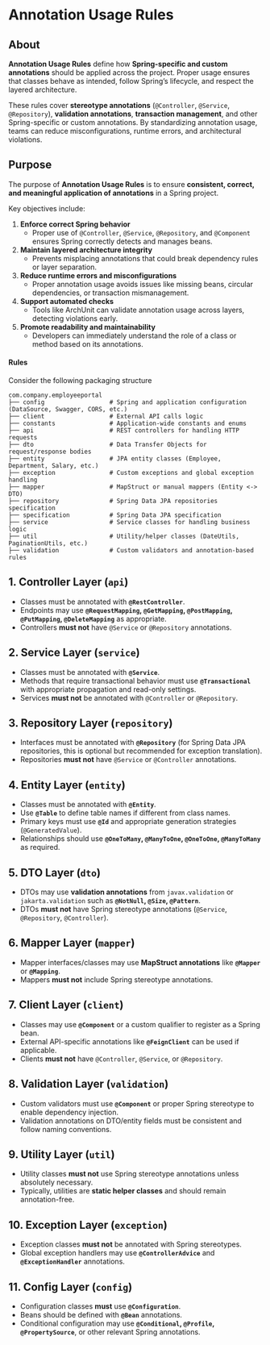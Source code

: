 # Annotation Usage Rules

## About

**Annotation Usage Rules** define how **Spring-specific and custom annotations** should be applied across the project. Proper usage ensures that classes behave as intended, follow Spring’s lifecycle, and respect the layered architecture.

These rules cover **stereotype annotations** (`@Controller`, `@Service`, `@Repository`), **validation annotations**, **transaction management**, and other Spring-specific or custom annotations. By standardizing annotation usage, teams can reduce misconfigurations, runtime errors, and architectural violations.

## Purpose

The purpose of **Annotation Usage Rules** is to ensure **consistent, correct, and meaningful application of annotations** in a Spring project.

Key objectives include:

1. **Enforce correct Spring behavior**
   * Proper use of `@Controller`, `@Service`, `@Repository`, and `@Component` ensures Spring correctly detects and manages beans.
2. **Maintain layered architecture integrity**
   * Prevents misplacing annotations that could break dependency rules or layer separation.
3. **Reduce runtime errors and misconfigurations**
   * Proper annotation usage avoids issues like missing beans, circular dependencies, or transaction mismanagement.
4. **Support automated checks**
   * Tools like ArchUnit can validate annotation usage across layers, detecting violations early.
5. **Promote readability and maintainability**
   * Developers can immediately understand the role of a class or method based on its annotations.

#### Rules

Consider the following packaging structure

```
com.company.employeeportal
├── config                  # Spring and application configuration (DataSource, Swagger, CORS, etc.)
├── client                  # External API calls logic
├── constants               # Application-wide constants and enums
├── api                     # REST controllers for handling HTTP requests
├── dto                     # Data Transfer Objects for request/response bodies
├── entity                  # JPA entity classes (Employee, Department, Salary, etc.)
├── exception               # Custom exceptions and global exception handling
├── mapper                  # MapStruct or manual mappers (Entity <-> DTO)
├── repository              # Spring Data JPA repositories specification
├── specification           # Spring Data JPA specification 
├── service                 # Service classes for handling business logic
├── util                    # Utility/helper classes (DateUtils, PaginationUtils, etc.)
├── validation              # Custom validators and annotation-based rules
```

## **1. Controller Layer (`api`)**

* Classes must be annotated with **`@RestController`**.
* Endpoints may use **`@RequestMapping`, `@GetMapping`, `@PostMapping`, `@PutMapping`, `@DeleteMapping`** as appropriate.
* Controllers **must not** have `@Service` or `@Repository` annotations.

## **2. Service Layer (`service`)**

* Classes must be annotated with **`@Service`**.
* Methods that require transactional behavior must use **`@Transactional`** with appropriate propagation and read-only settings.
* Services **must not** be annotated with `@Controller` or `@Repository`.

## **3. Repository Layer (`repository`)**

* Interfaces must be annotated with **`@Repository`** (for Spring Data JPA repositories, this is optional but recommended for exception translation).
* Repositories **must not** have `@Service` or `@Controller` annotations.

## **4. Entity Layer (`entity`)**

* Classes must be annotated with **`@Entity`**.
* Use **`@Table`** to define table names if different from class names.
* Primary keys must use **`@Id`** and appropriate generation strategies (`@GeneratedValue`).
* Relationships should use **`@OneToMany`, `@ManyToOne`, `@OneToOne`, `@ManyToMany`** as required.

## **5. DTO Layer (`dto`)**

* DTOs may use **validation annotations** from `javax.validation` or `jakarta.validation` such as **`@NotNull`, `@Size`, `@Pattern`**.
* DTOs **must not** have Spring stereotype annotations (`@Service`, `@Repository`, `@Controller`).

## **6. Mapper Layer (`mapper`)**

* Mapper interfaces/classes may use **MapStruct annotations** like **`@Mapper`** or **`@Mapping`**.
* Mappers **must not** include Spring stereotype annotations.

## **7. Client Layer (`client`)**

* Classes may use **`@Component`** or a custom qualifier to register as a Spring bean.
* External API-specific annotations like **`@FeignClient`** can be used if applicable.
* Clients **must not** have `@Controller`, `@Service`, or `@Repository`.

## **8. Validation Layer (`validation`)**

* Custom validators must use **`@Component`** or proper Spring stereotype to enable dependency injection.
* Validation annotations on DTO/entity fields must be consistent and follow naming conventions.

## **9. Utility Layer (`util`)**

* Utility classes **must not** use Spring stereotype annotations unless absolutely necessary.
* Typically, utilities are **static helper classes** and should remain annotation-free.

## **10. Exception Layer (`exception`)**

* Exception classes **must not** be annotated with Spring stereotypes.
* Global exception handlers may use **`@ControllerAdvice`** and **`@ExceptionHandler`** annotations.

## **11. Config Layer (`config`)**

* Configuration classes **must** use **`@Configuration`**.
* Beans should be defined with **`@Bean`** annotations.
* Conditional configuration may use **`@Conditional`, `@Profile`, `@PropertySource`**, or other relevant Spring annotations.

